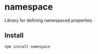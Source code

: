 # namespace #

Library for defining namespaced properties.

## Install ##

    npm install namespace

